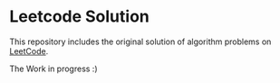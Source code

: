 # Leetcode Solution 

This repository includes the original solution of algorithm problems on [LeetCode](https://leetcode.com/).

The Work in progress :)


